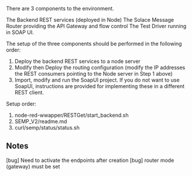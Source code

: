 
There are 3 components to the environment.

The Backend REST services (deployed in Node)
The Solace Message Router providing the API Gateway and flow control
The Test Driver running in SOAP UI.

The setup of the three components should be performed in the following order:

1. Deploy the backend REST services to a node server
2. Modify then Deploy the routing configuration (modify the IP addresses the REST consumers pointing to the Node server in Step 1 above)
3. Import, modify and run the SoapUI project.  If you do not want to use SoapUI, instructions are provided for implementing these in a different REST client.


Setup order:

1. node-red-wwapper/RESTGet/start_backend.sh
2. SEMP_V2/readme.md
3. curl/semp/status/status.sh

## Notes
[bug] Need to activate the endpoints after creation
[bug] router mode (gateway) must be set

